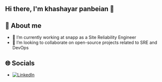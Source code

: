 ## Hi there, I'm khashayar panbeian 👋

## 💫 About me
- 🔭 I’m currently working at snapp as a Site Reliability Engineer
- 👯 I’m looking to collaborate on open-source projects related to SRE and DevOps


## 🌐 Socials
- [![LinkedIn](https://img.shields.io/badge/LinkedIn-Profile-blue?style=flat-square&logo=linkedin)](https://www.linkedin.com/in/khashayar-panbeian-8533a1201/)

